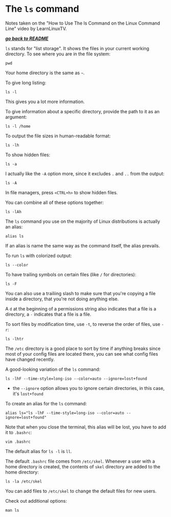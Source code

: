 # The `ls` command

Notes taken on the "How to Use The ls Command on the Linux Command Line" video
by LearnLinuxTV.

[***go back to README***](/README.md)

`ls` stands for "list storage". It shows the files in your current working
directory. To see where you are in the file system:

    pwd

Your home directory is the same as `~`. 

To give long listing:

    ls -l

This gives you a lot more information.

To give information about a specific directory, provide the path to it as an
argument:

    ls -l /home

To output the file sizes in human-readable format:

    ls -lh

To show hidden files:

    ls -a

I actually like the `-A` option more, since it excludes `.` and `..` from the 
output:

    ls -A

In file managers, press `<CTRL+h>` to show hidden files. 

You can combine all of these options together:

    ls -lAh

The `ls` command you use on the majority of Linux distributions is actually an
alias:

    alias ls

If an alias is name the same way as the command itself, the alias prevails.

To run `ls` with colorized output:

    ls --color

To have trailing symbols on certain files (like `/` for directories):

    ls -F

You can also use a trailiing slash to make sure that you're copying a file
inside a directory, that you're not doing anything else. 

A `d` at the beginning of a permissions string also indicates that a file is a
directory, a `-` indicates that a file is a file.

To sort files by modification time, use `-t`, to reverse the order of files,
use `-r`:

    ls -lhtr

The `/etc` directory is a good place to sort by time if anything breaks since
most of your config files are located there, you can see what config files have
changed recently.

A good-looking variation of the `ls` command:

    ls -lhF --time-style=long-iso --color=auto --ignore=lost+found

- the `--ignore` option allows you to ignore certain directories, in this case,
  it's `lost+found`

To create an alias for the `ls` command:

    alias ls="ls -lhF --time-style=long-iso --color=auto --ignore=lost+found"

Note that when you close the terminal, this alias will be lost, you have to add
it to `.bashrc`:

    vim .bashrc

The default alias for `ls -l` is `ll`.

The default `.bashrc` file comes from `/etc/skel`. Whenever a user with a home
directory is created, the contents of `skel` directory are added to the home
directory:

    ls -la /etc/skel

You can add files to `/etc/skel` to change the default files for new users.

Check out additional options:

    man ls
